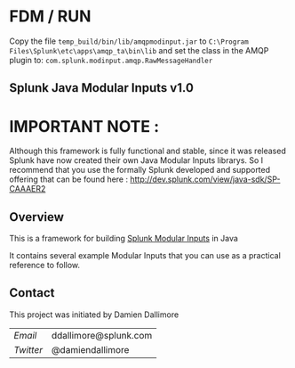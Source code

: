 # FDM / RUN

Copy the file `temp_build/bin/lib/amqpmodinput.jar` to `C:\Program Files\Splunk\etc\apps\amqp_ta\bin\lib` and set the class in the AMQP plugin to: `com.splunk.modinput.amqp.RawMessageHandler`

## Splunk Java Modular Inputs v1.0

# IMPORTANT NOTE :

Although this framework is fully functional and stable, since it was released Splunk have now created their own Java Modular Inputs librarys.
So I recommend that you use the formally Splunk developed and supported offering that can be found here : http://dev.splunk.com/view/java-sdk/SP-CAAAER2

## Overview

This is a framework for building <a href="http://docs.splunk.com/Documentation/Splunk/latest/AdvancedDev/ModInputsIntro">Splunk Modular Inputs</a> in Java

It contains several example Modular Inputs that you can use as a practical reference to follow.


## Contact

This project was initiated by Damien Dallimore
<table>

<tr>
<td><em>Email</em></td>
<td>ddallimore@splunk.com</td>
</tr>

<tr>
<td><em>Twitter</em>
<td>@damiendallimore</td>
</tr>


</table>
